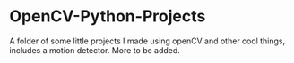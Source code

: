 # OpenCV-Python-Projects
A folder of some little projects I made using openCV and other cool things, includes a motion detector. More to be added.
